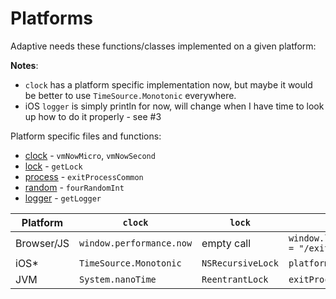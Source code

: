 # Platforms

Adaptive needs these functions/classes implemented on a given platform:

**Notes**:

* `clock` has a platform specific implementation now, but maybe it would be better to use `TimeSource.Monotonic` everywhere.
* iOS `logger` is simply println for now, will change when I have time to look up how to do it properly - see #3

Platform specific files and functions:

* [clock](/adaptive-core/src/commonMain/kotlin/fun/adaptive/utility/clock.kt) - `vmNowMicro`, `vmNowSecond`
* [lock](/adaptive-core/src/commonMain/kotlin/fun/adaptive/utility/lock.kt) - `getLock`
* [process](/adaptive-core/src/commonMain/kotlin/fun/adaptive/utility/process.kt) - `exitProcessCommon`
* [random](/adaptive-core/src/commonMain/kotlin/fun/adaptive/utility/random.kt) - `fourRandomInt`
* [logger](/adaptive-core/src/commonMain/kotlin/fun/adaptive/log/getLogger.kt) - `getLogger`

| Platform   | `clock`                  | `lock`            | `process`                                   | `random`                        | `logger`                   |
|------------|--------------------------|-------------------|---------------------------------------------|---------------------------------|----------------------------|
| Browser/JS | `window.performance.now` | empty call        | `window.location.pathname = "/exitProcess"` | `window.crypto.getRandomValues` | `console.*`                |
| iOS*       | `TimeSource.Monotonic`   | `NSRecursiveLock` | `platform.posix.exit`                       | `SecRandomCopyBytes`            | `println`                  |
| JVM        | `System.nanoTime`        | `ReentrantLock`   | `exitProcess`                               | `SecureRandom`                  | `java.util.logging.Logger` |